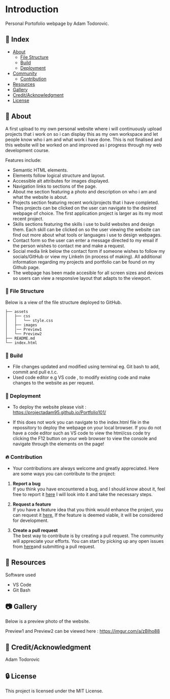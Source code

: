 # Introduction
 Personal Portofolio webpage by Adam Todorovic.


## :ledger: Index

- [About](#beginner-about)
  - [File Structure](#file_folder-file-structure)
  - [Build](#hammer-build)  
  - [Deployment](#rocket-deployment)  
- [Community](#cherry_blossom-community)
  - [Contribution](#fire-contribution)
- [Resources](#page_facing_up-resources)
- [Gallery](#camera-gallery)
- [Credit/Acknowledgment](#star2-creditacknowledgment)
- [License](#lock-license)

##  :beginner: About
  A first upload to my own personal website where i will continuously upload projects that i work on
  so i can display this as my own workspace and let people know who i am and what work i have done. This is not finalised and this website will be worked on and improved as i progress through my web development course.

Features include:
- Semantic HTML elements.
- Elements follow logical structure and layout.
- Accessible alt attributes for images displayed.
- Navigation links to sections of the page.
- About me section featuring a photo and description on who i am and what the website is about.
- Projects section featuring recent work/projects that i have completed. Thes projects can be clicked on the user can navigate to the desired webpage of choice. The first application project is larger as its my most recent project.
- Skills sections featuring the skills i use to build websites and design them. Each skill can be clicked on so the user viewing the website can find out more about what tools or languages i use to design webpages.
- Contact form so the user can enter a message directed to my email if the person wishes to contact me and make a request.
- Social media link below the contact form if someone wishes to follow my socials/GitHub or view my LinkeIn (in process of making). All additional information regarding my projects and portfolio can be found on my Github page.
- The webpage has been made accesible for all screen sizes and devices so users can view a responsive layout that adapts to the viewport.

###  :file_folder: File Structure
Below is a view of the file structure deployed to GitHub.

```plaintext
├── assets
│   ├── css
│   │   └── style.css
│   ├── images
│   │── Preview1
│   └── Preview2
├── README.md
└── index.html

```

###  :hammer: Build

- File changes updated and modified using terminal eg. Git bash to add, commit and pull e.t.c.
- Used code editor e.g VS code , to modify existing code and make changes to the website as per request.


### :rocket: Deployment

- To deploy the website please visit : https://projectadam95.github.io/Portfolio101/

- If this does not work you can navigate to the index.html file in the repossitory to deploy the webpage on your local browser. If you do not have a code editor such as VS code to view the html/css code try clicking the F12 button on your web browser to view the console and navigate through the elements on the page!

 ###  :fire: Contribution

 - Your contributions are always welcome and greatly appreciated. Here are some ways you can contribute to the project:

 1. **Report a bug** <br>
 If you think you have encountered a bug, and I should know about it, feel free to report it [here]() I will look into it and take the necessary steps.
 
 2. **Request a feature** <br>
 If you have a feature idea that you think would enhance the project, you can request it [here](), If the feature is deemed viable, it will be considered for development. 

 3. **Create a pull request** <br>
 The best way to contribute is by creating a pull request. The community will appreciate your efforts. You can start by picking up any open issues from [here]()and submitting a pull request.

##  :page_facing_up: Resources
Software used
- VS Code
- Git Bash

##  :camera: Gallery
Below is a preview photo of the website.

Preview1 and Preview2 can be viewed here : https://imgur.com/a/zBIho88


## :star2: Credit/Acknowledgment
Adam Todorovic

##  :lock: License
This project is licensed under the MIT License.